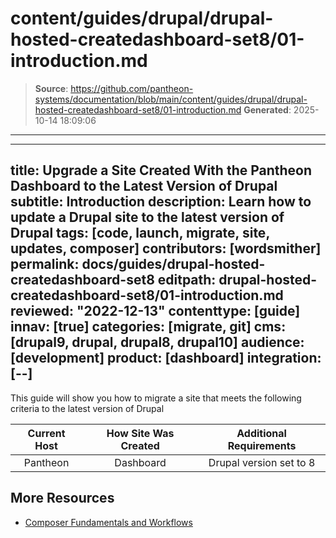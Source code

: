 # content/guides/drupal/drupal-hosted-createdashboard-set8/01-introduction.md

> **Source**: https://github.com/pantheon-systems/documentation/blob/main/content/guides/drupal/drupal-hosted-createdashboard-set8/01-introduction.md
> **Generated**: 2025-10-14 18:09:06

---

---
title: Upgrade a Site Created With the Pantheon Dashboard to the Latest Version of Drupal
subtitle: Introduction
description: Learn how to update a Drupal site to the latest version of Drupal
tags: [code, launch, migrate, site, updates, composer]
contributors: [wordsmither]
permalink: docs/guides/drupal-hosted-createdashboard-set8
editpath: drupal-hosted-createdashboard-set8/01-introduction.md
reviewed: "2022-12-13"
contenttype: [guide]
innav: [true]
categories: [migrate, git]
cms: [drupal9, drupal, drupal8, drupal10]
audience: [development]
product: [dashboard]
integration: [--]
---

This guide will show you how to migrate a site that meets the following criteria to the latest version of Drupal

|  Current Host | How Site Was Created <Popover title="Site Creation" content="What is the method you used to create the site?" /> | Additional Requirements <Popover title="Additional Requirements" content="Any other features that must be in place, or that are desired." /> |
| :-------------------------------------------: | :------------------------------------------------------------------------------------------------------------------------------------------: | :----------------------------------------------------------------------------------------------------------------------------------------------------------------------------------------: |
|                   Pantheon                    |                                                                  Dashboard                                                                   |                                                                                  Drupal version set to 8                                                                                   |

<Partial file="drupal/see-landing.md" />

<Partial file="drupal/commit-history.md" />

## More Resources

- [Composer Fundamentals and Workflows](/guides/composer)
